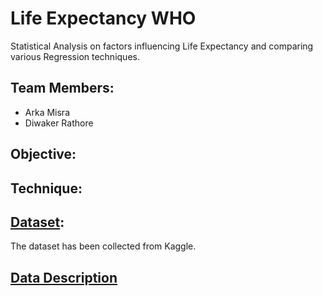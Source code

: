 # Life Expectancy WHO
Statistical Analysis on factors influencing Life Expectancy and comparing various Regression techniques.
## Team Members:
*	Arka Misra
*	Diwaker Rathore
## Objective:
## Technique:
## [Dataset](https://www.kaggle.com/kumarajarshi/life-expectancy-who):
The dataset has been collected from Kaggle.
## [Data Description](https://github.com/DiwakerRathore/Life-Expectancy-WHO/raw/main/Data%20Description.xlsx)

